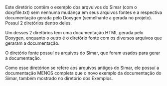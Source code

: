 Este diretório contêm o exemplo dos arqvuivos do Simar (com o doxyfile.txt) sem nenhuma mudança em seus arquivos fontes e a respectiva documentação gerada pelo Doxygen (semelhante a gerada no projeto). Possuí 2 diretórios dentro deles.

Um desses 2 diretórios tem uma documentação HTML gerada pelo Doxygen, enquanto o outro é o diretório fonte com os diversos arquivos que geraram a documentação.

O diretório fonte possuí os arquivos do Simar, que foram usados para gerar a documentação.

Como esse diretórion se refere aos arquivos antigos do Simar, ele possuí a documentação MENOS completa que o novo exemplo da documentação do Simar, também mostrado no diretório dos Exemplos. 
